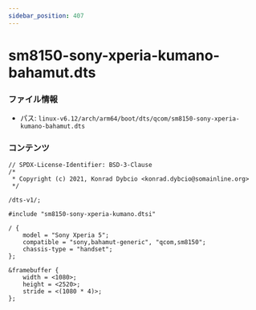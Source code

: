 ```yaml
---
sidebar_position: 407
---
```

# sm8150-sony-xperia-kumano-bahamut.dts

### ファイル情報

- パス: `linux-v6.12/arch/arm64/boot/dts/qcom/sm8150-sony-xperia-kumano-bahamut.dts`

### コンテンツ

```dts
// SPDX-License-Identifier: BSD-3-Clause
/*
 * Copyright (c) 2021, Konrad Dybcio <konrad.dybcio@somainline.org>
 */

/dts-v1/;

#include "sm8150-sony-xperia-kumano.dtsi"

/ {
	model = "Sony Xperia 5";
	compatible = "sony,bahamut-generic", "qcom,sm8150";
	chassis-type = "handset";
};

&framebuffer {
	width = <1080>;
	height = <2520>;
	stride = <(1080 * 4)>;
};

```
